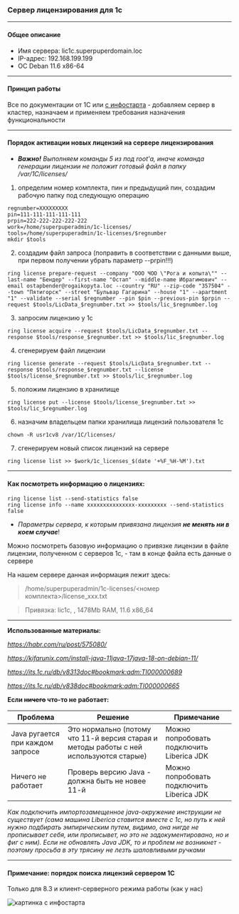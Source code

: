 ### Сервер лицензирования для 1с

---

#### Общее описание

* Имя сервера: lic1c.superpuperdomain.loc
* IP-адрес: 192.168.199.199
* ОС Deban 11.6 x86-64

---
#### Принцип работы

Все по документации от 1С или [с инфостарта](https://infostart.ru/1c/articles/1027743/) - добавляем сервер в кластер, назначаем и применяем требования назначения функциональности

---

#### Порядок активации новых лицензий на сервере лицензирования

* ***Важно!** Выполняем команды 5 из под root'а, иначе команда генерации лицензии не положит готовый файл в папку /var/1C/licenses/*

1. определим номер комплекта, пин и предыдущий пин, создадим рабочую папку под следующую операцию

```
regnumber=XXXXXXXXX
pin=111-111-111-111-111
prpin=222-222-222-222-222
work=/home/superpuperadmin/1c-licenses/
tools=/home/superpuperadmin/1c-licenses/$regnumber
mkdir $tools
```

2. создадим файл запроса
(поправить в соответствии с данными выше, при первом получении убрать параметр --prpin!!!)

```
ring license prepare-request --company "ООО ЧОО \"Рога и копыта\"" --last-name "Бендер" --first-name "Остап" --middle-name Ибрагимович" --email ostapbender@rogaikopyta.loc --country "RU" --zip-code "357504" --town "Пятигорск" --street "Бульвар Гагарина" --house "1" --apartment "1" --validate --serial $regnumber --pin $pin --previous-pin $prpin --request $tools/LicData_$regnumber.txt >> $tools/lic_$regnumber.log
```

3. запросим лицензию у 1с

```
ring license acquire --request $tools/LicData_$regnumber.txt --response $tools/response_$regnumber.txt >> $tools/lic_$regnumber.log
```

4. сгенерируем файл лицензии

```
ring license generate --request $tools/LicData_$regnumber.txt --response $tools/response_$regnumber.txt --license $tools/license_$regnumber.txt >> $tools/lic_$regnumber.log
```

5. положим лицензию в хранилище

```
ring license put --license $tools/license_$regnumber.txt >> $tools/lic_$regnumber.log
```

6. назначим владельцем папки хранилища лицензий пользователя 1с

```
chown -R usr1cv8 /var/1C/licenses/
```

7. сгенерируем новый список лицензий на сервере

```
ring license list >> $work/1c_licenses_$(date '+%F_%H-%M').txt
```

---

#### Как посмотреть информацию о лицензиях:

```
ring license list --send-statistics false
ring license info --name xxxxxxxxxxxxxxx-xxxxxxxxx --send-statistics false
```

* _Параметры сервера, к которым привязана лицензия **не менять ни в коем случае**_!

Можно посмотреть базовую информацию о привязке лицензии в файле лицензии, полученном с серверов 1с, - там в конце файла есть данные о сервере

На нашем сервере данная информация лежит здесь:

> /home/superpuperadmin/1c-licenses/<номер комплекта>/license_xxx.txt

> Привязка: lic1c, , 1478Mb RAM, 11.6 x86_64
---
**Использованные материалы:**

*<https://habr.com/ru/post/575080/>*

*<https://kifarunix.com/install-java-11java-17java-18-on-debian-11/>*

*<https://its.1c.ru/db/v8313doc#bookmark:adm:TI000000689>*

*<https://its.1c.ru/db/v838doc#bookmark:adm:TI000000665>*

**Если ~~ничего~~ что-то не работает:**

Проблема | Решение | Примечание
--- | --- | ---
Java ругается при каждом запросе | Это нормально (потому что 11-й версия старая и методы работы с ней используются старые)| Можно попробовать подключить Liberica JDK
Ничего не работает | Проверь версию Java - должна быть не новее 11-й | Можно попробовать подключить Liberica JDK

*Как подключить импортозамещенное java-окружение инструкции не существует (сама машина Liberica ставится вместе с 1с, но путь к ней нужно подбирать эмпирическим путем, видимо, она нигде не прописывает себя, или прописывет, но это не задокументировано, но и фиг с ним). Если не обновлять Java JDK, то и проблем не возникнет - поэтому просьба в эту трясину не лезть шаловливыми ручками*

---

#### Примечание: порядок поиска лицензий сервером 1С

Только для 8.3 и клиент-серверного режима работы (как у нас)

![картинка с инфостарта](https://infostart.ru/upload/iblock/e8d/e8df16c52c025fe23e915db50df46ac9.png)

